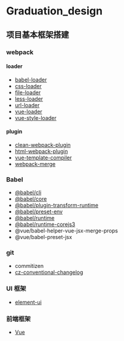 # Graduation_design
## 项目基本框架搭建
### webpack
#### loader
- [babel-loader](https://github.com/babel/babel-loader)
- [css-loader](https://github.com/webpack-contrib/css-loader)
- [file-loader](https://github.com/webpack-contrib/file-loader)
- [less-loader](https://github.com/webpack-contrib/less-loader)
- [url-loader](https://github.com/webpack-contrib/url-loader)
- [vue-loader](https://github.com/vuejs/vue-loader)
- [vue-style-loader](https://github.com/vuejs/vue-style-loader#readme)
#### plugin
- [clean-webpack-plugin](https://github.com/johnagan/clean-webpack-plugin)
- [html-webpack-plugin](https://github.com/jantimon/html-webpack-plugin)
- [vue-template-compiler](https://github.com/vuejs/vue/tree/dev/packages/vue-template-compiler#readme)
- [webpack-merge](https://github.com/survivejs/webpack-merge)
### Babel
- [@babel/cli](https://babeljs.io/)
- [@babel/core](https://babeljs.io/)
- [@babel/plugin-transform-runtime](https://babeljs.io/)
- [@babel/preset-env](https://babeljs.io/)
- [@babel/runtime](https://babeljs.io/docs/en/next/babel-runtime)
- [@babel/runtime-corejs3](https://babeljs.io/docs/en/next/babel-runtime)
- @vue/babel-helper-vue-jsx-merge-props
- @vue/babel-preset-jsx
### git
- commitizen
- [cz-conventional-changelog](https://github.com/commitizen/cz-conventional-changelog)

### UI 框架
- [element-ui](http://element.eleme.io/)

### 前端框架
- [Vue](https://cn.vuejs.org/)
